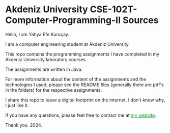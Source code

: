 #  Akdeniz University CSE-102T-Computer-Programming-II Sources

Hello, I am Yahya Efe Kuruçay.

I am a computer engineering student at Akdeniz University.

This repo contains the programming assignments I have completed in my Akdeniz University laboratory courses.

The assignments are written in Java.

For more information about the content of the assignments and the technologies I used, 
please see the README files (generally there are pdf's in the folders) for the respective assignments.

I share this repo to leave a digital footprint on the internet. I don't know why, I just like it.

If you have any questions, please feel free to contact me at <a href="https://www.efekurucay.com/" style="color: #00b006;">my website</a>.

Thank you.
2024.
